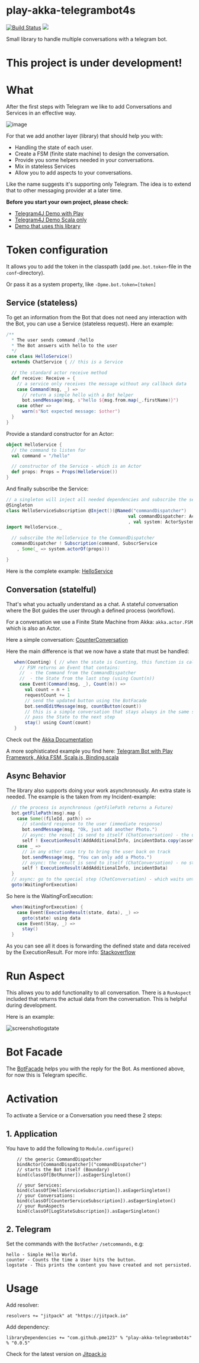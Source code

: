 # play-akka-telegrambot4s
[![Build Status](https://travis-ci.org/pme123/play-akka-telegrambot4s.svg?branch=master)](https://travis-ci.org/pme123/play-akka-telegrambot4s)
[![](https://jitpack.io/v/pme123/play-akka-telegrambot4s.svg)](https://jitpack.io/#pme123/play-akka-telegrambot4s)

Small library to handle multiple conversations with a telegram bot.

# This project is under development!

# What
After the first steps with Telegram we like to add Conversations and Services in an effective way.

![image](https://user-images.githubusercontent.com/3437927/35961627-8e0c44d6-0cae-11e8-9785-83bbf067426a.png)

For that we add another layer (library) that should help you with:

* Handling the state of each user.
* Create a FSM (finite state machine) to design the conversation.
* Provide you some helpers needed in your conversations.
* Mix in stateless Services
* Allow you to add aspects to your conversations.

Like the name suggests it's supporting only Telegram. The idea is to extend that to other 
messaging provider at a later time.

**Before you start your own project, please check:**

* [Telegram4J Demo with Play](https://github.com/pme123/play-scala-telegrambot4s)
* [Telegram4J Demo Scala only](https://github.com/pme123/scala-telegrambot4s)
* [Demo that uses this library](https://github.com/pme123/play-akka-telegrambot4s-incidents)
# Token configuration
It allows you to add the token in the classpath (add `pme.bot.token`-file in the `conf`-directory).

Or pass it as a system property, like `-Dpme.bot.token=[token]`

## Service (stateless)
To get an information from the Bot that does not need any interaction with 
the Bot, you can use a Service (stateless request). 
Here an example:
```scala
/**
  * The user sends command /hello
  * The Bot answers with hello to the user
  */
case class HelloService()
  extends ChatService { // this is a Service

  // the standard actor receive method
  def receive: Receive = {
    // a service only receives the message without any callback data
    case Command(msg, _) =>
      // return a simple hello with a Bot helper
      bot.sendMessage(msg, s"hello ${msg.from.map(_.firstName)}") 
    case other =>
      warn(s"Not expected message: $other")
  }
}
```
Provide a standard constructor for an Actor:
```scala
object HelloService {
  // the command to listen for
  val command = "/hello"

  // constructor of the Service - which is an Actor
  def props: Props = Props(HelloService())
}
```
And finally subscribe the Service:
```scala
// a singleton will inject all needed dependencies and subscribe the service
@Singleton
class HelloServiceSubscription @Inject()(@Named("commandDispatcher")
                                              val commandDispatcher: ActorRef
                                              , val system: ActorSystem) {
import HelloService._

  // subscribe the HelloService to the CommandDispatcher
  commandDispatcher ! Subscription(command, SubscrService
    , Some(_ => system.actorOf(props)))

}
```
Here is the complete example: 
[HelloService](https://raw.githubusercontent.com/pme123/play-akka-telegrambot4s/master/app/pme/bots/examples/services/HelloService.scala)

## Conversation (statelful)
That's what you actually understand as a chat. 
A stateful conversation where the Bot guides the user through a defined process (workflow).

For a conversation we use a Finite State Machine from Akka: `akka.actor.FSM` which is also an Actor.

Here a simple conversation: 
[CounterConversation](https://raw.githubusercontent.com/pme123/play-akka-telegrambot4s/master/app/pme/bots/examples/conversations/CounterConversation.scala)

Here the main difference is that we now have a state that must be handled:
```scala
   when(Counting) { // when the state is Counting, this function is called
     // FSM returns an Event that contains:
     //  - the Command from the CommandDispatcher
     //  - the State from the last step (using Count(n))
     case Event(Command(msg, _), Count(n)) =>
       val count = n + 1
       requestCount += 1
       // send the updated button using the BotFacade
       bot.sendEditMessage(msg, countButton(count))
       // this is a simple conversation that stays always in the same state.
       // pass the State to the next step
       stay() using Count(count)
   }
```
Check out the [Akka Documentation](https://doc.akka.io/docs/akka/2.5/scala/fsm.html)

A more sophisticated example you find here: 
[Telegram Bot with Play Framework, Akka FSM, Scala.js, Binding.scala](https://github.com/pme123/play-akka-telegrambot4s-incidents)

## Async Behavior
The library also supports doing your work asynchronously. 
An extra state is needed. The example is the taken from my Incident-example:
```scala
  // the process is asynchronous (getFilePath returns a Future)
  bot.getFilePath(msg).map {
    case Some((fileId, path)) =>
      // standard response to the user (immediate response)
      bot.sendMessage(msg, "Ok, just add another Photo.")
      // async: the result is send to itself (ChatConversation) - the uploaded photo is added to the state.
      self ! ExecutionResult(AddAdditionalInfo, incidentData.copy(assets = Asset(fileId, path) :: incidentData.assets))
    case _ =>
      // in any other case try to bring the user back on track
      bot.sendMessage(msg, "You can only add a Photo.")
      // async: the result is send to itself (ChatConversation) - no state change.
      self ! ExecutionResult(AddAdditionalInfo, incidentData)
  }
  // async: go to the special step (ChatConversation) - which waits until it gets the ExecutionResult
  goto(WaitingForExecution)
```
So here is the WaitingForExecution:
```scala
  when(WaitingForExecution) {
    case Event(ExecutionResult(state, data), _) =>
      goto(state) using data
    case Event(Stay, _) =>
      stay()
  }
```
As you can see all it does is forwarding the defined state and data received by the ExecutionResult.
For more info: [Stackoverflow](http://stackoverflow.com/questions/29489564/akka-fsm-goto-within-future)

# Run Aspect
This allows you to add functionality to all conversation. 
There is a `RunAspect` included that returns the actual data
from the conversation. This is helpful during development.

Here is an example:

![screenshotlogstate](https://user-images.githubusercontent.com/3437927/32698014-e0a4c5bc-c79c-11e7-9265-94985930d3fb.png)

# Bot Facade
The [BotFacade](https://github.com/pme123/play-akka-telegrambot4s/blob/0.0.5/app/pme/bots/control/BotFacade.scala)
helps you with the reply for the Bot. 
As mentioned above, for now this is Telegram specific.

# Activation
To activate a Service or a Conversation you need these 2 steps:
## 1. Application
You have to add the following to `Module.configure()`
```
    // the generic CommandDispatcher
    bindActor[CommandDispatcher]("commandDispatcher")
    // starts the Bot itself (Boundary)
    bind(classOf[BotRunner]).asEagerSingleton()

    // your Services:
    bind(classOf[HelloServiceSubscription]).asEagerSingleton()
    // your Conversations:
    bind(classOf[CounterServiceSubscription]).asEagerSingleton()
    // your RunAspects
    bind(classOf[LogStateSubscription]).asEagerSingleton()
```

## 2. Telegram
Set the commands with the `BotFather` `/setcommands`, e.g:
```
hello - Simple Hello World.
counter - Counts the time a User hits the button.
logstate - This prints the content you have created and not persisted.
```

# Usage
Add resolver: 

`resolvers += "jitpack" at "https://jitpack.io"`

Add dependency:

`libraryDependencies += "com.github.pme123" % "play-akka-telegrambot4s" % "0.0.5"`

Check for the latest version on 
[Jitpack.io](https://jitpack.io/#pme123/play-akka-telegrambot4s) 